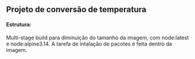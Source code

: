 ## Projeto de conversão de temperatura

#### Estrutura:
 
 Multi-stage build para diminuição do tamanho da imagem, com node:latest e node:alpine3.14. A tarefa de intalação de pacotes é feita dentro da imagem.
